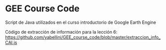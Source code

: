 # GEE Course Code

Script de Java utilizados en el curso introductorio de Google Earth Engine

Código de extracción de información para la lección 6: https://github.com/yabellini/GEE_course_code/blob/master/extraccion_info_CAI.js
